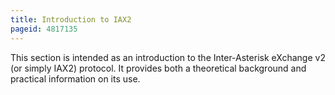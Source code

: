 ```yaml
---
title: Introduction to IAX2
pageid: 4817135
---
```


This section is intended as an introduction to the Inter-Asterisk eXchange v2 (or simply IAX2) protocol. It provides both a theoretical background and practical information on its use.
